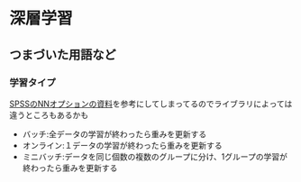 # 深層学習  
## つまづいた用語など  
### 学習タイプ  
[SPSSのNNオプションの資料](https://www.ibm.com/support/knowledgecenter/ja/SSLVMB_24.0.0/spss/neural_network/idh_idd_mlp_training.html)を参考にしてしまってるのでライブラリによっては違うところもあるかも  
- バッチ:全データの学習が終わったら重みを更新する  
- オンライン:１データの学習が終わったら重みを更新する  
- ミニバッチ:データを同じ個数の複数のグループに分け、1グループの学習が終わったら重みを更新する  

